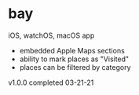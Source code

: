 # bay 
iOS, watchOS, macOS app

- embedded Apple Maps sections
- ability to mark places as "Visited"
- places can be filtered by category
 
v1.0.0 completed 03-21-21

